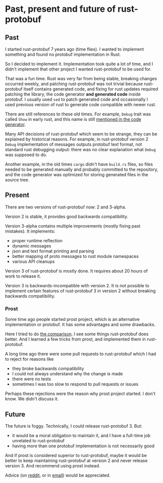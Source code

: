 # Past, present and future of rust-protobuf

## Past

I started rust-protobuf 7 years ago (time flies).
I wanted to implement something and found no protobuf implementation in Rust.

So I decided to implement it. Implementation took quite a lot of time,
and I didn't implement that other project I wanted rust-protobuf to be used for.

That was a fun time. Rust was very far from being stable, breaking changes occurred weekly,
and patching rust-protobuf was not trivial because rust-protobuf itself contains generated code,
and fixing for rust updates required patching the library, the code generator
**and generated code** inside protobuf. I usually used `sed` to patch generated code
and occasionally I used previous version of rust to generate code compatible with newer rust.

There are still references to these old times. For example, `Debug` trait was called `Show` in early rust,
and this name is still
[mentioned in the code generator](https://github.com/stepancheg/rust-protobuf/blob/188596b3d78b381d49a753cdb3ecb5fbc9382b0d/protobuf-codegen/src/gen/message.rs#L535).

Many API decisions of rust-protobuf which seem to be strange, they can be explained by historical reasons.
For example, in rust-protobuf version 2 `Debug` implementation of messages outputs protobuf text format,
not standard rust debugging output: there was no clear explanation what `Debug` was supposed to do.

Another example, in the old times `cargo` didn't have `build.rs` files,
so files needed to be generated manually and probably committed to the repository,
and the code generator was optimized for storing generated files in the source tree.

## Present

There are two versions of rust-protobuf now: 2 and 3-alpha.

Version 2 is stable, it provides good backwards compatibility.

Version 3-alpha contains multiple improvements (mostly fixing past mistakes). It implements:
* proper runtime reflection
* dynamic messages
* json and text format printing and parsing
* better mapping of proto messages to rust module namespaces
* various API cleanups

Version 3 of rust-protobuf is mostly done. It requires about 20 hours of work to release it.

Version 3 is backwards-incompatible with version 2.
It is not possible to implement certain features of rust-protobuf 3 in version 2
without breaking backwards compatibility.

### Prost

Some time ago people started prost project, which is an alternative implementation or protobuf.
It has some advantages and some drawbacks.

Here I tried to do
[the comparison](https://github.com/stepancheg/rust-protobuf/tree/master/protobuf-examples/vs-prost).
I see some things rust-protobuf does better. And I learned a few tricks from prost,
and implemented them in rust-protobuf.

A long time ago there were some pull requests to rust-protobuf
which I had to reject for reasons like
* they broke backwards compatibility
* I could not always understand why the change is made
* there were no tests
* sometimes I was too slow to respond to pull requests or issues

Perhaps these rejections were the reason why prost project started. I don't know.
We didn't discuss it.

## Future

The future is foggy. Technically, I could release rust-protobuf 3. But:
* it would be a moral obligation to maintain it, and I have a full-time job
  unrelated to rust-protobuf
* having more than one protobuf implementation is not necessarily good

And if prost is considered superior to rust-protobuf,
maybe it would be better to keep maintaining rust-protobuf at version 2 and never release version 3.
And recommend using prost instead.

Advice (on [reddit](https://www.reddit.com/r/rust/comments/sls4uw/past_present_and_future_of_rustprotobuf/),
or in [email](mailto:stepan.koltsov@gmail.com)) would be appreciated.
